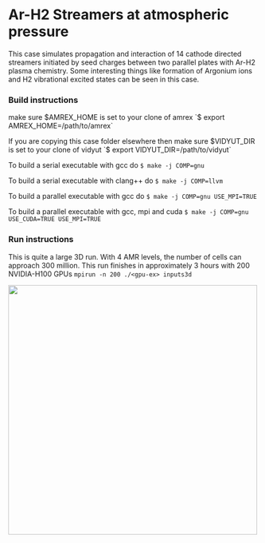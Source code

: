 # Ar-H2 Streamers at atmospheric pressure

This case simulates propagation and interaction of 14 cathode directed streamers
initiated by seed charges between two parallel plates with Ar-H2 plasma
chemistry. Some interesting things like formation of Argonium ions and 
H2 vibrational excited states can be seen in this case.

### Build instructions

make sure $AMREX_HOME is set to your clone of amrex
`$ export AMREX_HOME=/path/to/amrex`

If you are copying this case folder elsewhere then
make sure $VIDYUT_DIR is set to your clone of vidyut
`$ export VIDYUT_DIR=/path/to/vidyut`

To build a serial executable with gcc do
`$ make -j COMP=gnu`

To build a serial executable with clang++ do
`$ make -j COMP=llvm`

To build a parallel executable with gcc do
`$ make -j COMP=gnu USE_MPI=TRUE`

To build a parallel executable with gcc, mpi and cuda
`$ make -j COMP=gnu USE_CUDA=TRUE USE_MPI=TRUE`

### Run instructions

This is quite a large 3D run. With 4 AMR levels, the 
number of cells can approach 300 million.
This run finishes in approximately 3 hours with 200 NVIDIA-H100 GPUs
`mpirun -n 200 ./<gpu-ex> inputs3d`

<img src="https://github.com/user-attachments/assets/1acbc367-c4e0-478c-80dd-b81caf5da95d" width=500>

